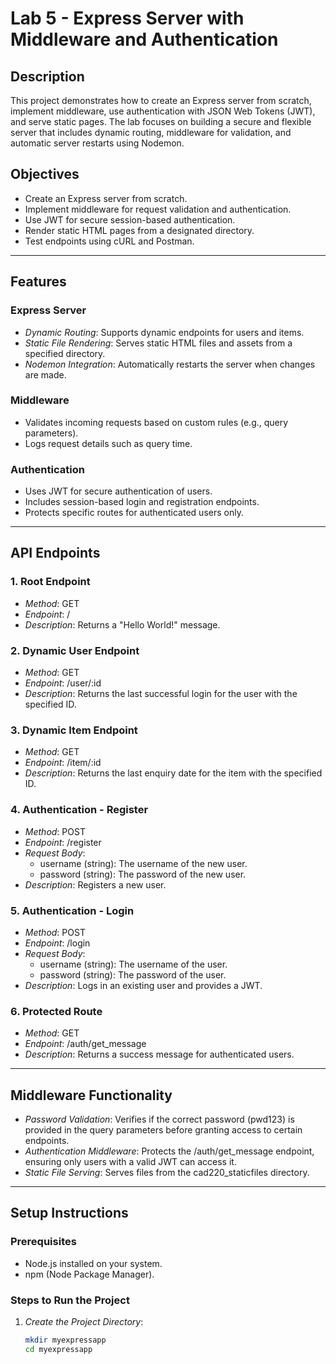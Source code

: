 # Lab 5 - Express Server with Middleware and Authentication

## Description
This project demonstrates how to create an Express server from scratch, implement middleware, use authentication with JSON Web Tokens (JWT), and serve static pages. The lab focuses on building a secure and flexible server that includes dynamic routing, middleware for validation, and automatic server restarts using Nodemon.

## Objectives
- Create an Express server from scratch.
- Implement middleware for request validation and authentication.
- Use JWT for secure session-based authentication.
- Render static HTML pages from a designated directory.
- Test endpoints using cURL and Postman.

---

## Features

### Express Server
- *Dynamic Routing*: Supports dynamic endpoints for users and items.
- *Static File Rendering*: Serves static HTML files and assets from a specified directory.
- *Nodemon Integration*: Automatically restarts the server when changes are made.

### Middleware
- Validates incoming requests based on custom rules (e.g., query parameters).
- Logs request details such as query time.

### Authentication
- Uses JWT for secure authentication of users.
- Includes session-based login and registration endpoints.
- Protects specific routes for authenticated users only.

---

## API Endpoints

### 1. Root Endpoint
- *Method*: GET
- *Endpoint*: /
- *Description*: Returns a "Hello World!" message.

### 2. Dynamic User Endpoint
- *Method*: GET
- *Endpoint*: /user/:id
- *Description*: Returns the last successful login for the user with the specified ID.

### 3. Dynamic Item Endpoint
- *Method*: GET
- *Endpoint*: /item/:id
- *Description*: Returns the last enquiry date for the item with the specified ID.

### 4. Authentication - Register
- *Method*: POST
- *Endpoint*: /register
- *Request Body*:
  - username (string): The username of the new user.
  - password (string): The password of the new user.
- *Description*: Registers a new user.

### 5. Authentication - Login
- *Method*: POST
- *Endpoint*: /login
- *Request Body*:
  - username (string): The username of the user.
  - password (string): The password of the user.
- *Description*: Logs in an existing user and provides a JWT.

### 6. Protected Route
- *Method*: GET
- *Endpoint*: /auth/get_message
- *Description*: Returns a success message for authenticated users.

---

## Middleware Functionality
- *Password Validation*: Verifies if the correct password (pwd123) is provided in the query parameters before granting access to certain endpoints.
- *Authentication Middleware*: Protects the /auth/get_message endpoint, ensuring only users with a valid JWT can access it.
- *Static File Serving*: Serves files from the cad220_staticfiles directory.

---

## Setup Instructions

### Prerequisites
- Node.js installed on your system.
- npm (Node Package Manager).

### Steps to Run the Project

1. *Create the Project Directory*:
   ```bash
   mkdir myexpressapp
   cd myexpressapp